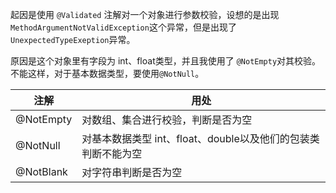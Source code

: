 起因是使用 `@Validated` 注解对一个对象进行参数校验，设想的是出现`MethodArgumentNotValidException`这个异常，但是出现了`UnexpectedTypeExeption`异常。

原因是这个对象里有字段为 int、float类型，并且我使用了 `@NotEmpty`对其校验。不能这样，对于基本数据类型，要使用`@NotNull`。

| 注解      | 用处                                                         |
| --------- | ------------------------------------------------------------ |
| @NotEmpty | 对数组、集合进行校验，判断是否为空                           |
| @NotNull  | 对基本数据类型 int、float、double以及他们的包装类判断不能为空 |
| @NotBlank | 对字符串判断是否为空                                         |

